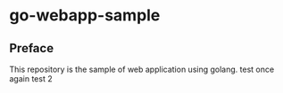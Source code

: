 # go-webapp-sample



## Preface
This repository is the sample of web application using golang.
test once again
test 2
